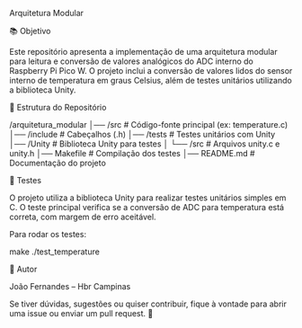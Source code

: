 Arquitetura Modular

📚 Objetivo

Este repositório apresenta a implementação de uma arquitetura modular para leitura e conversão de valores analógicos do ADC interno do Raspberry Pi Pico W. O projeto inclui a conversão de valores lidos do sensor interno de temperatura em graus Celsius, além de testes unitários utilizando a biblioteca Unity.

📂 Estrutura do Repositório

/arquitetura_modular
│── /src            # Código-fonte principal (ex: temperature.c)
│── /include        # Cabeçalhos (.h)
│── /tests          # Testes unitários com Unity
│── /Unity          # Biblioteca Unity para testes
│   └── /src        # Arquivos unity.c e unity.h
│── Makefile        # Compilação dos testes
│── README.md       # Documentação do projeto

🧪 Testes

O projeto utiliza a biblioteca Unity para realizar testes unitários simples em C. O teste principal verifica se a conversão de ADC para temperatura está correta, com margem de erro aceitável.

Para rodar os testes:

make
./test_temperature

👤 Autor

João Fernandes – Hbr Campinas

Se tiver dúvidas, sugestões ou quiser contribuir, fique à vontade para abrir uma issue ou enviar um pull request. 🚀